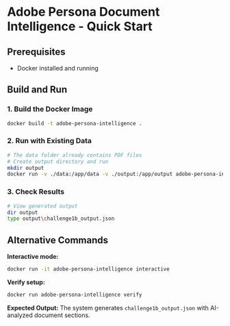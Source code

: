 # Adobe Persona Document Intelligence - Quick Start

## Prerequisites
- Docker installed and running

## Build and Run

### 1. Build the Docker Image
```bash
docker build -t adobe-persona-intelligence .
```

### 2. Run with Existing Data
```bash
# The data folder already contains PDF files
# Create output directory and run
mkdir output
docker run -v ./data:/app/data -v ./output:/app/output adobe-persona-intelligence
```

### 3. Check Results
```bash
# View generated output
dir output
type output\challenge1b_output.json
```

## Alternative Commands

**Interactive mode:**
```bash
docker run -it adobe-persona-intelligence interactive
```

**Verify setup:**
```bash
docker run adobe-persona-intelligence verify
```

**Expected Output:** The system generates `challenge1b_output.json` with AI-analyzed document sections.
